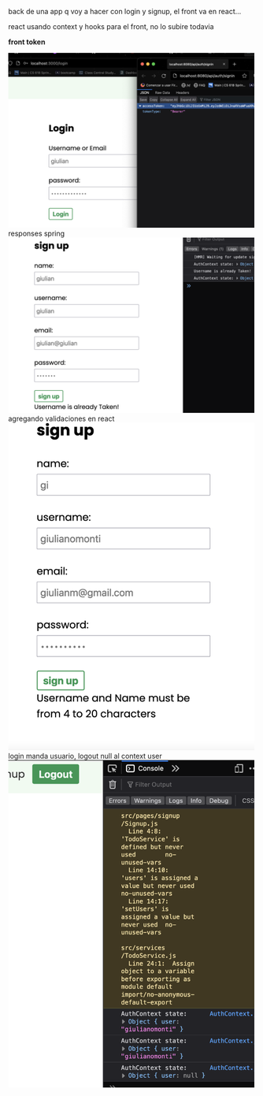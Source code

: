back de una app q voy a hacer con login y signup, el front va en react...
<div>
react usando context y hooks para el front, no lo subire todavia
</div>

<strong>front token</strong>

<img src ="src/images/screen2.png" width="500">


<div>responses spring</div>
<img src ="src/images/screen3.png" width="500">

<div>agregando validaciones en react</div>
<img src ="src/images/screen4.png" width="500">

<div>login manda usuario, logout null al context user </div>
<img src ="src/images/screen5.png" width="500">